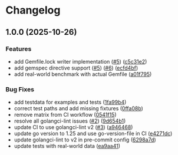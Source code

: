 # Changelog

## 1.0.0 (2025-10-26)


### Features

* add Gemfile.lock writer implementation ([#5](https://github.com/contriboss/gemfile-go/issues/5)) ([c5c31e2](https://github.com/contriboss/gemfile-go/commit/c5c31e21918d10a79e392adca8f773fbdc59858f))
* add gemspec directive support ([#5](https://github.com/contriboss/gemfile-go/issues/5)) ([#6](https://github.com/contriboss/gemfile-go/issues/6)) ([ecfd4bf](https://github.com/contriboss/gemfile-go/commit/ecfd4bf082ecd054b096fcd4f978290c832bbf9d))
* add real-world benchmark with actual Gemfile ([a01f795](https://github.com/contriboss/gemfile-go/commit/a01f7950b92faf4696799f19e99d64c836340a2d))


### Bug Fixes

* add testdata for examples and tests ([1fa99b4](https://github.com/contriboss/gemfile-go/commit/1fa99b404f701b0c8d622aa62f343949d5995866))
* correct test paths and add missing fixtures ([0ffa08b](https://github.com/contriboss/gemfile-go/commit/0ffa08b19d7f9681206e302eb38e0d051e7499ef))
* remove matrix from CI workflow ([0541f15](https://github.com/contriboss/gemfile-go/commit/0541f15d994b48475fd6b17292e6f087d12b3f0f))
* resolve all golangci-lint issues ([#2](https://github.com/contriboss/gemfile-go/issues/2)) ([9d654b1](https://github.com/contriboss/gemfile-go/commit/9d654b183aa4a51ed6e7d214f13de875d7e2e7a2))
* update CI to use golangci-lint v2 ([#3](https://github.com/contriboss/gemfile-go/issues/3)) ([a946468](https://github.com/contriboss/gemfile-go/commit/a9464686ed7d1a02a73b3606c02a347cb767a657))
* update go version to 1.25 and use go-version-file in CI ([e4271dc](https://github.com/contriboss/gemfile-go/commit/e4271dca8c8b6c00d5dcb5af668f5068a079e86b))
* update golangci-lint to v2 in pre-commit config ([6298a7d](https://github.com/contriboss/gemfile-go/commit/6298a7d53e3662a0d28973429a6743318a81e09f))
* update tests with real-world data ([ea9aa41](https://github.com/contriboss/gemfile-go/commit/ea9aa419d0b2e996630ea6d713678f21cf0b9882))
